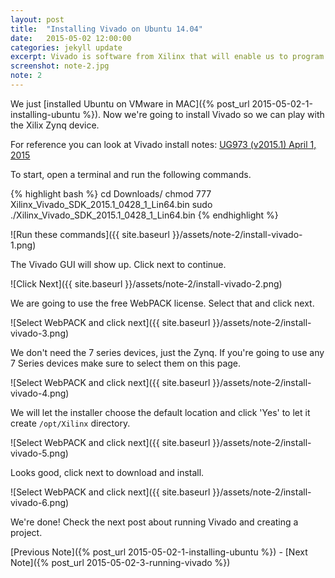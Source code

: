 ```yaml
---
layout: post
title:  "Installing Vivado on Ubuntu 14.04"
date:   2015-05-02 12:00:00
categories: jekyll update
excerpt: Vivado is software from Xilinx that will enable us to program Zynq devices. This note shows how to install Vivado on Ubuntu. 
screenshot: note-2.jpg
note: 2
---
```


We just [installed Ubuntu on VMware in MAC]({% post_url 2015-05-02-1-installing-ubuntu %}). Now we're going to install Vivado so we can play with the Xilix Zynq device. 

For reference you can look at Vivado install notes: [UG973 (v2015.1) April 1, 2015](http://www.xilinx.com/support/documentation/sw_manuals/xilinx2015_1/ug973-vivado-release-notes-install-license.pdf)

To start, open a terminal and run the following commands.

{% highlight bash %}
cd Downloads/
chmod 777 Xilinx_Vivado_SDK_2015.1_0428_1_Lin64.bin
sudo ./Xilinx_Vivado_SDK_2015.1_0428_1_Lin64.bin
{% endhighlight %}

![Run these commands]({{ site.baseurl }}/assets/note-2/install-vivado-1.png)

The Vivado GUI will show up. Click next to continue.

![Click Next]({{ site.baseurl }}/assets/note-2/install-vivado-2.png)

We are going to use the free WebPACK license. Select that and click next.

![Select WebPACK and click next]({{ site.baseurl }}/assets/note-2/install-vivado-3.png)

We don't need the 7 series devices, just the Zynq. If you're going to use any 7 Series devices make sure to select them on this page. 

![Select WebPACK and click next]({{ site.baseurl }}/assets/note-2/install-vivado-4.png)

We will let the installer choose the default location and click 'Yes' to let it create `/opt/Xilinx` directory. 

![Select WebPACK and click next]({{ site.baseurl }}/assets/note-2/install-vivado-5.png)

Looks good, click next to download and install. 

![Select WebPACK and click next]({{ site.baseurl }}/assets/note-2/install-vivado-6.png)

We're done! Check the next post about running Vivado and creating a project.

[Previous Note]({% post_url 2015-05-02-1-installing-ubuntu %}) - [Next Note]({% post_url 2015-05-02-3-running-vivado %})

